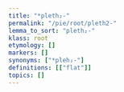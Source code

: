 ```yaml
---
title: "*pleth₂-"
permalink: "/pie/root/pleth2-"
lemma_to_sort: "pleth₂-"
klass: root
etymology: []
markers: []
synonyms: ["*pleh₂-"]
definitions: [["flat"]]
topics: []
---
```

